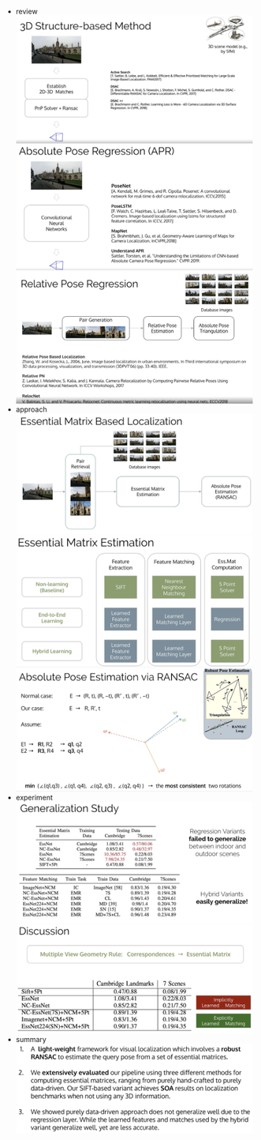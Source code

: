 - review
![](assets/e8dcb70c.png)
![](assets/32d1f3cb.png)
![](assets/53efaf1f.png)
- approach
![](assets/86fdf67e.png)
![](assets/2137e8b6.png)
![](assets/c33038f6.png)
- experiment
![](assets/0c3e4f90.png)
![](assets/74ff25cf.png)
- summary
![](assets/aa0fa7e3.png)
